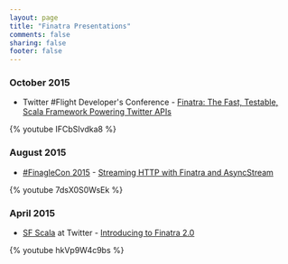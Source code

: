 ```yaml
---
layout: page
title: "Finatra Presentations"
comments: false
sharing: false
footer: false
---
```


### October 2015

* Twitter #Flight Developer's Conference - [Finatra: The Fast, Testable, Scala Framework Powering Twitter APIs](https://g.twimg.com/dev/flight/2015/keynotes/Flight2015-Cosenza_Steve-Finatra.pdf)

{% youtube IFCbSIvdka8 %}

### August 2015

* [#FinagleCon&nbsp;2015](http://finagle.github.io/finaglecon/) - [Streaming HTTP with Finatra and AsyncStream](http://schd.ws/hosted_files/finaglecon2015/d1/Streaming%20HTTP%20with%20Finatra%20and%20AsyncStream.pdf)

{% youtube 7dsX0S0WsEk %}

### April 2015

* [SF&nbsp;Scala](http://www.meetup.com/SF-Scala/) at Twitter - [Introducing to Finatra 2.0](/finatra/Presentations/FinatraSFScala.pdf)

{% youtube hkVp9W4c9bs %}
